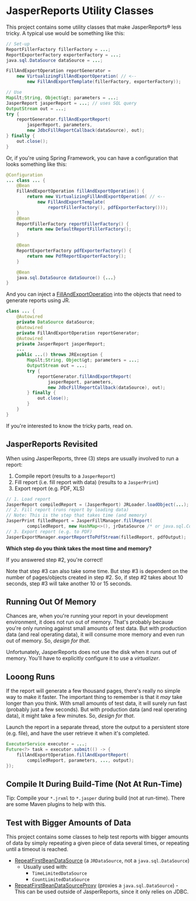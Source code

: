 # JasperReports Utility Classes

This project contains some utility classes that make JasperReports&reg; less tricky. A typical use would be something like this:

```java
// Set-up
ReportFillerFactory fillerFactory = ...;
ReportExporterFactory exporterFactory = ...;
java.sql.DataSource dataSource = ...;

FillAndExportOperation reportGenerator =
    new VirtualizingFillAndExportOperation( // <--
        new FillAndExportTemplate(fillerFactory, exporterFactory));

// Use
Map&lt;String, Object&gt; parameters = ...;
JasperReport jasperReport = ...; // uses SQL query
OutputStream out = ...;
try {
    reportGenerator.fillAndExportReport(
        jasperReport, parameters,
        new JdbcFillReportCallback(dataSource), out);
} finally {
    out.close();
}
```

Or, if you're using Spring Framework, you can have a configuration that looks something like this:

```java
@Configuration
... class ... {
    @Bean
    FillAndExportOperation fillAndExportOperation() {
        return new VirtualizingFillAndExportOperation( // <--
            new FillAndExportTemplate(
                reportFillerFactory(), pdfExporterFactory()));
    }
    @Bean
    ReportFillerFactory reportFillerFactory() {
        return new DefaultReportFillerFactory();
    }

    @Bean
    ReportExporterFactory pdfExporterFactory() {
        return new PdfReportExporterFactory();
    }

    @Bean
    java.sql.DataSource dataSource() {...}
}
```

And you can inject a [FillAndExportOperation](https://github.com/orangeandbronze/jasperreports-utils/blob/master/src/main/java/com/orangeandbronze/jasperreports/FillAndExportOperation.java) into the objects that need to generate reports using JR.

```java
class ... {
    @Autowired
    private DataSource dataSource;
    @Autowired
    private FillAndExportOperation reportGenerator;
    @Autowired
    private JasperReport jasperReport;
    ...
    public ...() throws JRException {
        Map&lt;String, Object&gt; parameters = ...;
        OutputStream out = ...;
        try {
            reportGenerator.fillAndExportReport(
                jasperReport, parameters,
                new JdbcFillReportCallback(dataSource), out);
        } finally {
            out.close();
        }
    }
}
```

If you're interested to know the tricky parts, read on.

## JasperReports Revisited

When using JasperReports, three (3) steps are usually involved to run a report:

1. Compile report (results to a `JasperReport`)
2. Fill report (i.e. fill report with data) (results to a `JasperPrint`)
3. Export report (e.g. PDF, XLS)

```java
// 1. Load report
JasperReport compiledReport = (JasperReport) JRLoader.loadObject(...);
// 2. Fill report (runs report by loading data)
// Note: This is the step that takes time (and memory)
JasperPrint filledReport = JasperFillManager.fillReport(
		compiledReport, new HashMap<>(), jrDataSource /* or java.sql.Connection */);
// 3. Export report (e.g. to PDF)
JasperExportManager.exportReportToPdfStream(filledReport, pdfOutput);
```

**Which step do you think takes the most time and memory?**

If you answered step #2, you're correct!

Note that step #3 can also take some time. But step #3 is dependent on the number of pages/objects created in step #2. So, if step #2 takes about 10 seconds, step #3 will take another 10 or 15 seconds.

## Running Out Of Memory

Chances are, when you're running your report in your development environment, it does not run out of memory. That's probably because you're only running against small amounts of test data. But with production data (and real operating data), it will consume more memory and even run out of memory. So, *design for that*.

Unfortunately, JasperReports does not use the disk when it runs out of memory. You'll have to explicitly configure it to use a *virtualizer*.

## Looong Runs

If the report will generate a few thousand pages, there's really no simple way to make it faster. The important thing to remember is that it *may* take longer than you think. With small amounts of test data, it will surely run fast (probably just a few seconds). But with production data (and real operating data), it might take a few minutes. So, *design for that*.

Launch the report in a separate thread, store the output to a persistent store (e.g. file), and have the user retrieve it when it's completed.

```java
ExecutorService executor = ...;
Future<?> task = executor.submit(() -> {
    fillAndExportOperation.fillAndExportReport(
        compiledReport, parameters, ..., output);
});
```

## Compile It During Build-Time (Not At Run-Time)

Tip: Compile your `*.jrxml` to `*.jasper` during build (not at run-time). There are some Maven plugins to help with this.

## Test with Bigger Amounts of Data

This project contains some classes to help test reports with bigger amounts of data by simply repeating a given piece of data several times, or repeating until a timeout is reached.

- [RepeatFirstBeanDataSource](https://github.com/orangeandbronze/jasperreports-utils/blob/master/src/main/java/com/orangeandbronze/jasperreports/RepeatFirstBeanDataSource.java) (a `JRDataSource`, not a `java.sql.DataSource`)
	- Usually used with:
		- `TimeLimitedDataSource`
		- `CountLimitedDataSource`
- [RepeatFirstBeanDataSourceProxy]((https://github.com/orangeandbronze/jasperreports-utils/blob/master/src/main/java/com/orangeandbronze/jdbc/RepeatFirstBeanDataSourceProxy.java)) (proxies a `java.sql.DataSource`) - This can be used outside of JasperReports, since it only relies on JDBC.
